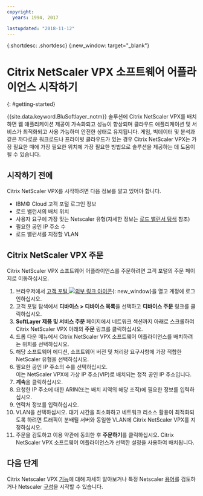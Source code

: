 ```yaml
---
copyright:
  years: 1994, 2017

lastupdated: "2018-11-12"
---
```


{:shortdesc: .shortdesc}
{:new_window: target="_blank"}

# Citrix NetScaler VPX 소프트웨어 어플라이언스 시작하기
{: #getting-started}

{{site.data.keyword.BluSoftlayer_notm}} 솔루션에 Citrix NetScaler VPX를 배치하면 웹 애플리케이션 제공이 가속화되고 성능이 향상되며 클라우드 애플리케이션 및 서비스가 최적화되고 사용 가능하며 안전한 상태로 유지됩니다. 게임, 빅데이터 및 분석과 같은 까다로운 워크로드나 프라이빗 클라우드가 있는 경우 Citrix NetScaler VPX는 가장 필요한 때에 가장 필요한 위치에 가장 필요한 방법으로 솔루션을 제공하는 데 도움이 될 수 있습니다.

## 시작하기 전에
Citrix NetScaler VPX를 시작하려면 다음 정보를 알고 있어야 합니다.

* IBM© Cloud 고객 포털 로그인 정보
* 로드 밸런서의 배치 위치
* 사용자 요구에 가장 맞는 Netscaler 유형(자세한 정보는 [로드 밸런서 탐색](/docs/infrastructure/loadbalancer-service?topic=loadbalancer-service-explore) 참조)
* 필요한 공인 IP 주소 수
* 로드 밸런서를 지정할 VLAN

## Citrix NetScaler VPX 주문

Citrix NetScaler VPX 소프트웨어 어플라이언스를 주문하려면 고객 포털의 주문 페이지로 이동하십시오.

1. 브라우저에서 [고객 포털 ![외부 링크 아이콘](../../icons/launch-glyph.svg "외부 링크 아이콘")](https://control.softlayer.com/){: new_window}을 열고 계정에 로그인하십시오.
2. 고객 포털 탐색에서 **디바이스 > 디바이스 목록**을 선택하고 **디바이스 주문** 링크를 클릭하십시오.
3. **SoftLayer 제품 및 서비스 주문** 페이지에서 네트워크 섹션까지 아래로 스크롤하여 Citrix NetScaler VPX 아래의 **주문** 링크를 클릭하십시오.
4. 드롭 다운 메뉴에서 Citrix NetScaler VPX 소프트웨어 어플라이언스를 배치하려는 위치를 선택하십시오.  
5. 해당 소프트웨어 에디션, 소프트웨어 버전 및 처리량 요구사항에 가장 적합한 NetScaler 유형을 선택하십시오.
6. 필요한 공인 IP 주소의 수를 선택하십시오.  
	이는 NetScaler VPX에 가상 IP 주소(VIP)로 배치되는 정적 공인 IP 주소입니다.
7. **계속**을 클릭하십시오.
8. 요청한 IP 주소에 대한 ARIN(또는 배치 지역의 해당 조직)에 필요한 정보를 입력하십시오.
9. 연락처 정보를 입력하십시오.
10. VLAN을 선택하십시오.
	대기 시간을 최소화하고 네트워크 리소스 활용이 최적화되도록 하려면 트래픽이 분배될 서버와 동일한 VLAN에 Citrix NetScaler VPX를 지정하십시오.
11. 주문을 검토하고 이용 약관에 동의한 후 **주문하기**를 클릭하십시오. Citrix NetScaler VPX 소프트웨어 어플라이언스가 선택한 설정을 사용하여 배치됩니다.

## 다음 단계

Citrix Netscaler VPX [기능](/docs/infrastructure/citrix-netscaler-vpx?topic=citrix-netscaler-vpx-about-citrix-netscaler-vpx)에 대해 자세히 알아보거나 특정 Netscaler [용어](/docs/infrastructure/citrix-netscaler-vpx?topic=citrix-netscaler-vpx-citrix-netscaler-vpx-terminology)를 검토하거나 Netscaler [구성](/docs/infrastructure/citrix-netscaler-vpx?topic=citrix-netscaler-vpx-basic-load-balancing-configuration)을 시작할 수 있습니다.
